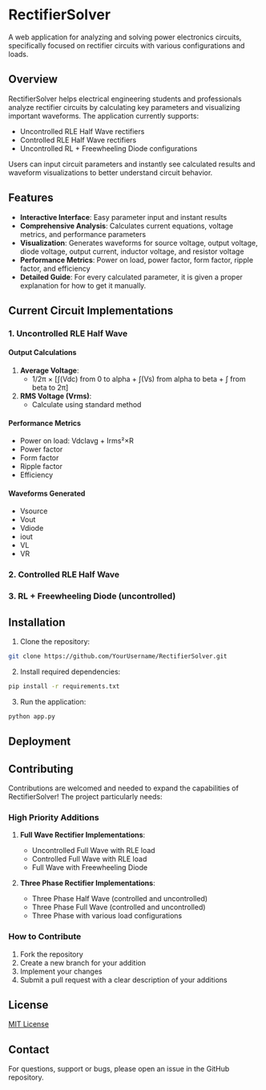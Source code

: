 # RectifierSolver

A web application for analyzing and solving power electronics circuits, specifically focused on rectifier circuits with various configurations and loads.

## Overview

RectifierSolver helps electrical engineering students and professionals analyze rectifier circuits by calculating key parameters and visualizing important waveforms. The application currently supports:

- Uncontrolled RLE Half Wave rectifiers
- Controlled RLE Half Wave rectifiers
- Uncontrolled RL + Freewheeling Diode configurations

Users can input circuit parameters and instantly see calculated results and waveform visualizations to better understand circuit behavior.

## Features

- **Interactive Interface**: Easy parameter input and instant results
- **Comprehensive Analysis**: Calculates current equations, voltage metrics, and performance parameters
- **Visualization**: Generates waveforms for source voltage, output voltage, diode voltage, output current, inductor voltage, and resistor voltage
- **Performance Metrics**: Power on load, power factor, form factor, ripple factor, and efficiency
- **Detailed Guide**: For every calculated parameter, it is given a proper explanation for how to get it manually.

## Current Circuit Implementations

### 1. Uncontrolled RLE Half Wave

#### Output Calculations
1. **Average Voltage**:
   - 1/2π × [∫(Vdc) from 0 to alpha + ∫(Vs) from alpha to beta + ∫ from beta to 2π]
2. **RMS Voltage (Vrms)**:
   - Calculate using standard method

#### Performance Metrics
- Power on load: VdcIavg + Irms²×R
- Power factor
- Form factor
- Ripple factor
- Efficiency

#### Waveforms Generated
- Vsource
- Vout
- Vdiode
- iout
- VL
- VR

### 2. Controlled RLE Half Wave

### 3. RL + Freewheeling Diode (uncontrolled)

## Installation

1. Clone the repository:
```bash
git clone https://github.com/YourUsername/RectifierSolver.git
```

2. Install required dependencies:
```bash
pip install -r requirements.txt
```

3. Run the application:
```bash
python app.py
```

## Deployment

## Contributing

Contributions are welcomed and needed to expand the capabilities of RectifierSolver! 
The project particularly needs:

### High Priority Additions
1. **Full Wave Rectifier Implementations**:
   - Uncontrolled Full Wave with RLE load
   - Controlled Full Wave with RLE load
   - Full Wave with Freewheeling Diode

2. **Three Phase Rectifier Implementations**:
   - Three Phase Half Wave (controlled and uncontrolled)
   - Three Phase Full Wave (controlled and uncontrolled)
   - Three Phase with various load configurations

### How to Contribute
1. Fork the repository
2. Create a new branch for your addition
3. Implement your changes
4. Submit a pull request with a clear description of your additions


## License

[MIT License](LICENSE)

## Contact

For questions, support or bugs, please open an issue in the GitHub repository.